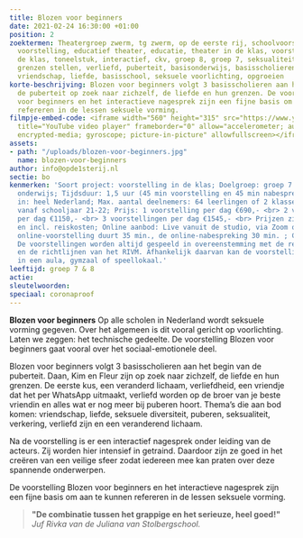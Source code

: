 ```yaml
---
title: Blozen voor beginners
date: 2021-02-24 16:30:00 +01:00
position: 2
zoektermen: Theatergroep zwerm, tg zwerm, op de eerste rij, schoolvoorstelling, educatieve
  voorstelling, educatief theater, educatie, theater in de klas, voorstellingen in
  de klas, toneelstuk, interactief, ckv, groep 8, groep 7, seksualiteit, grenzen,
  grenzen stellen, verliefd, puberteit, basisonderwijs, basisscholieren, puberen,
  vriendschap, liefde, basisschool, seksuele voorlichting, opgroeien
korte-beschrijving: Blozen voor beginners volgt 3 basisscholieren aan het begin van
  de puberteit op zoek naar zichzelf, de liefde en hun grenzen. De voorstelling Blozen
  voor beginners en het interactieve nagesprek zijn een fijne basis om aan te kunnen
  refereren in de lessen seksuele vorming.
filmpje-embed-code: <iframe width="560" height="315" src="https://www.youtube.com/embed/XDT23dEQFgA"
  title="YouTube video player" frameborder="0" allow="accelerometer; autoplay; clipboard-write;
  encrypted-media; gyroscope; picture-in-picture" allowfullscreen></iframe>
assets:
- path: "/uploads/blozen-voor-beginners.jpg"
  name: blozen-voor-beginners
author: info@opde1sterij.nl
sectie: bo
kenmerken: 'Soort project: voorstelling in de klas; Doelgroep: groep 7 & 8 ook speciaal
  onderwijs; Tijdsduur: 1,5 uur (45 min voorstelling en 45 min nabespreking); Aangeboden
  in: heel Nederland; Max. aantal deelnemers: 64 leerlingen of 2 klassen; Nieuw lesmateriaal:
  vanaf schooljaar 21-22; Prijs: 1 voorstelling per dag €690,- <br> 2 voorstellingen
  per dag €1150,- <br> 3 voorstellingen per dag €1545,- <br> Prijzen zijn excl. btw
  en incl. reiskosten; Online aanbod: Live vanuit de studio, via Zoom of Teams. De
  online-voorstelling duurt 35 min., de online-nabespreking 30 min. ; Coronaproof:
  De voorstellingen worden altijd gespeeld in overeenstemming met de recente corona-maatregelen
  en de richtlijnen van het RIVM. Afhankelijk daarvan kan de voorstelling plaatsvinden
  in een aula, gymzaal of speellokaal.'
leeftijd: groep 7 & 8
actie: 
sleutelwoorden: 
speciaal: coronaproof
---
```


**Blozen voor beginners** Op alle scholen in Nederland wordt seksuele vorming gegeven. Over het algemeen is dit vooral gericht op voorlichting. Laten we zeggen: het technische gedeelte. De voorstelling Blozen voor beginners gaat vooral over het sociaal-emotionele deel.

Blozen voor beginners volgt 3 basisscholieren aan het begin van de puberteit. Daan, Kim en Fleur zijn op zoek naar zichzelf, de liefde en hun grenzen. De eerste kus, een veranderd lichaam, verliefdheid, een vriendje dat het per WhatsApp uitmaakt, verliefd worden op de broer van je beste vriendin en alles wat er nog meer bij puberen hoort. Thema’s die aan bod komen: vriendschap, liefde, seksuele diversiteit, puberen, seksualiteit, verkering, verliefd zijn en een veranderend lichaam. 

Na de voorstelling is er een interactief nagesprek onder leiding van de acteurs. Zij worden hier intensief in getraind. Daardoor zijn ze goed in het creëren van een veilige sfeer zodat iedereen mee kan praten over deze spannende onderwerpen. 

De voorstelling Blozen voor beginners en het interactieve nagesprek zijn een fijne basis om aan te kunnen refereren in de lessen seksuele vorming. 

>**"De combinatie tussen het grappige en het serieuze, heel goed!"** *Juf Rivka van de Juliana van Stolbergschool.*
